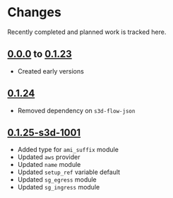 # Changes
Recently completed and planned work is tracked here.

## [0.0.0](.) to [0.1.23](.)
- Created early versions

## [0.1.24](.)
- Removed dependency on `s3d-flow-json`

## [0.1.25-s3d-1001](.)
- Added type for `ami_suffix` module
- Updated `aws` provider
- Updated `name` module
- Updated `setup_ref` variable default
- Updated `sg_egress` module
- Updated `sg_ingress` module
